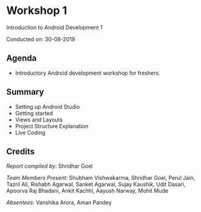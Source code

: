 # Workshop 1
Introduction to Android Development 1

Conducted on: 30-08-2019

## Agenda

- Introductory Android development workshop for freshers.

## Summary

- Setting up Android Studio
- Getting started
- Views and Layouts
- Project Structure Explanation
- Live Coding

## Credits

*Report compiled by*: Shridhar Goel

*Team Members Present*: Shubham Vishwakarma, Shridhar Goel, Perul Jain, Tazril Ali, Rishabh Agarwal, Sanket Agarwal, Sujay Kaushik, Udit Dasari, Apoorva Raj Bhadani, Ankit Kachhi, Aayush Narway, Mohit Mude 

*Absentees*: Vanshika Arora, Aman Pandey
